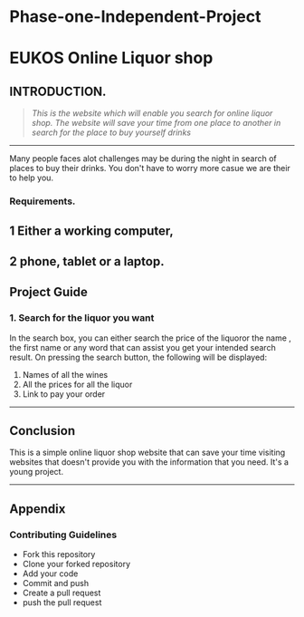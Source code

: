 # Phase-one-Independent-Project
# EUKOS Online Liquor shop

## INTRODUCTION.
>*This is the website which will enable you search for online liquor shop.
>The website will save your time from one place to another in search for the place to buy yourself drinks*

----

Many people faces alot challenges may be during the night in search of places to buy their drinks. You don't have to worry more casue we are their to help you.

### Requirements.
## 1 Either a working computer, 
## 2 phone, tablet or a laptop.

## Project Guide
### 1. Search for the liquor you want
In the search box, you can either search the price of the liquoror the name , the first name or any word that can assist you get your intended search result. On pressing the search button, the following will be displayed:
1. Names of all the wines 
2. All the prices for all the liquor
3. Link to pay your order 
---

## Conclusion
This is a simple online liquor shop website that can save your time visiting websites that doesn't provide you with the information that you need. It's a young project.

---

## Appendix
### Contributing Guidelines
* Fork this repository
* Clone your forked repository
* Add your code
* Commit and push
* Create a pull request
* push the pull request